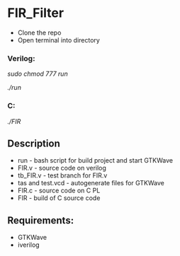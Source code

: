 # FIR_Filter

* Clone the repo
* Open terminal into directory

### Verilog:
*sudo chmod 777 run*

*./run*

### C:
*./FIR*

## Description
* run - bash script for build project and start GTKWave
* FIR.v - source code on verilog
* tb_FIR.v - test branch for FIR.v
* tas and test.vcd - autogenerate files for GTKWave
* FIR.c - source code on C PL
* FIR - build of C source code 

## Requirements:
* GTKWave
* iverilog



